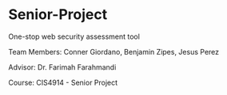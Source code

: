# Senior-Project
One-stop web security assessment tool

Team Members:
Conner Giordano, Benjamin Zipes, Jesus Perez

Advisor:
Dr. Farimah Farahmandi

Course:
CIS4914 - Senior Project
